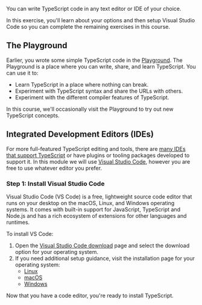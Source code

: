 You can write TypeScript code in any text editor or IDE of your choice.

In this exercise, you'll learn about your options and then setup Visual Studio Code so you can complete the remaining exercises in this course.

## The Playground

Earlier, you wrote some simple TypeScript code in the [Playground](https://www.typescriptlang.org/play). The Playground is a place where you can write, share, and learn TypeScript. You can use it to:

- Learn TypeScript in a place where nothing can break.
- Experiment with TypeScript syntax and share the URLs with others.
- Experiment with the different compiler features of TypeScript.

In this course, we'll occasionally visit the Playground to try out new TypeScript concepts.

## Integrated Development Editors (IDEs)

For more full-featured TypeScript editing and tools, there are [many IDEs that support TypeScript](https://github.com/Microsoft/TypeScript/wiki/TypeScript-Editor-Support) or have plugins or tooling packages developed to support it. In this module we will use [Visual Studio Code](https://code.visualstudio.com), however you are free to use whatever editor you prefer.

### Step 1: Install Visual Studio Code

Visual Studio Code (VS Code) is a free, lightweight source code editor that runs on your desktop on the macOS, Linux, and Windows operating systems. It comes with built-in support for JavaScript, TypeScript and Node.js and has a rich ecosystem of extensions for other languages and runtimes.

To install VS Code:

1. Open the [Visual Studio Code download](https://code.visualstudio.com/download) page and select the download option for your operating system.
2. If you need additional setup guidance, visit the installation page for your operating system:
    - [Linux](https://code.visualstudio.com/docs/setup/linux)
    - [macOS](https://code.visualstudio.com/docs/setup/mac)
    - [Windows](https://code.visualstudio.com/docs/setup/windows)

Now that you have a code editor, you're ready to install TypeScript.
